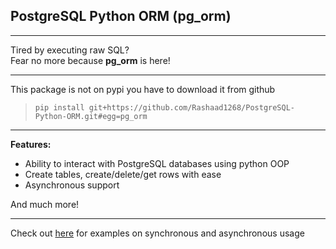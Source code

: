 ## PostgreSQL Python ORM (pg_orm)
_____
Tired by executing raw SQL?  
Fear no more because **pg_orm** is here!
_____
This package is not on pypi you have to download it from github
>  `pip install git+https://github.com/Rashaad1268/PostgreSQL-Python-ORM.git#egg=pg_orm`
____
**Features:**
- Ability to interact with PostgreSQL databases using python OOP
- Create tables, create/delete/get rows with ease
- Asynchronous support

And much more!
_____
Check out [here](https://github.com/Rashaad1268/PostgreSQL-Python-ORM/tree/main/examples) for examples on synchronous and asynchronous usage
